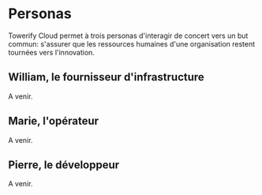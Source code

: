 # Personas

Towerify Cloud permet à trois personas d'interagir de concert vers un but commun: s'assurer que les ressources humaines
d'une organisation restent tournées vers l'innovation.

## William, le fournisseur d'infrastructure

A venir.

## Marie, l'opérateur

A venir.

## Pierre, le développeur

A venir.
